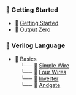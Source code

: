 ### 📁 Getting Started
- 📄 [Getting Started](https://github.com/t-swami/HDL-Bits/tree/main/Getting%20Started/Getting%20Started)  
- 📄 [Output Zero](https://github.com/t-swami/HDL-Bits/tree/main/Getting%20Started/Output%20Zero)

### 📁 Verilog Language
- 📁 Basics  
  &nbsp;&nbsp;&nbsp;&nbsp;└── 📄 [Simple Wire](https://github.com/t-swami/HDL-Bits/blob/main/Verilog%20Language/Basics/Simple%20wire.v) <br>
  &nbsp;&nbsp;&nbsp;&nbsp;└── 📄 [Four Wires](https://github.com/t-swami/HDL-Bits/blob/main/Verilog%20Language/Basics/Four%20Wires.v) <br>
  &nbsp;&nbsp;&nbsp;&nbsp;└── 📄 [Inverter](https://github.com/t-swami/HDL-Bits/blob/main/Verilog%20Language/Basics/inverter.v.txt) <br>
  &nbsp;&nbsp;&nbsp;&nbsp;└── 📄 [Andgate](https://github.com/t-swami/HDL-Bits/blob/main/Verilog%20Language/Basics/Andgate.v.txt) <br>
